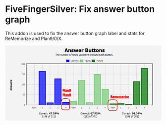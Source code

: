 # FiveFingerSilver: Fix answer button graph


This addon is used to fix the answer button graph label and stats for ReMemorize and Plan9/0/X.

<img src="https://github.com/lovac42/FiveFingerSilver/blob/master/screenshots/graphs.png?raw=true">

